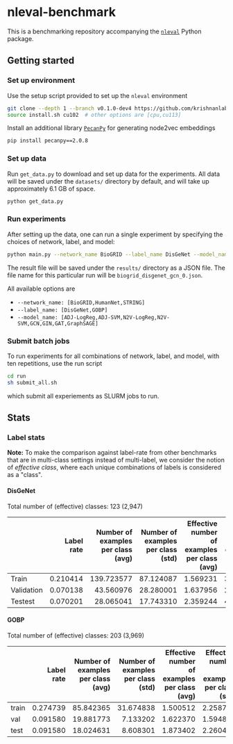 # nleval-benchmark

This is a benchmarking repository accompanying the [`nleval`](https://github.com/krishnanlab/NetworkLearningEval) Python package.

## Getting started

### Set up environment

Use the setup script provided to set up the `nleval` environment

```bash
git clone --depth 1 --branch v0.1.0-dev4 https://github.com/krishnanlab/NetworkLearningEval && cd NetworkLearningEval
source install.sh cu102  # other options are [cpu,cu113]
```

Install an additional library [`PecanPy`](https://github.com/krishnanlab/PecanPy) for generating node2vec embeddings

```bash
pip install pecanpy==2.0.8
```

### Set up data

Run `get_data.py` to download and set up data for the experiments.
All data will be saved under the `datasets/` directory by default, and will take up approximately 6.1 GB of space.

```bash
python get_data.py
```

### Run experiments

After setting up the data, one can run a single experiment by specifying the choices of network, label, and model:

```bash
python main.py --network_name BioGRID --label_name DisGeNet --model_name GCN
```

The result file will be saved under the `results/` directory as a JSON file.
The file name for this particular run will be `biogrid_disgenet_gcn_0.json`.

All available options are

* `--network_name: [BioGRID,HumanNet,STRING]`
* `--label_name: [DisGeNet,GOBP]`
* `--model_name: [ADJ-LogReg,ADJ-SVM,N2V-LogReg,N2V-SVM,GCN,GIN,GAT,GraphSAGE]`

### Submit batch jobs

To run experiments for all combinations of network, label, and model, with ten repetitions, use the run script

```bash
cd run
sh submit_all.sh
```

which submit all experiements as SLURM jobs to run.


## Stats

### Label stats

**Note:** To make the comparison against label-rate from other benchmarks that are in multi-class settings instead of multi-label, we consider the notion of *effective class*, where each unique combinations of labels is considered as a "class".

#### DisGeNet

Total number of (effective) classes: 123 (2,947)

| | Label rate | Number of examples per class (avg) | Number of examples per class (std) | Effective number of examples per class (avg) | Effective number of examples per class (std)|
| ---------- | ---------: | ---------: | ---------: | ---------: | ---------: |
| Train | 0.210414 | 139.723577 | 87.124087 | 1.569231 | 3.607748 |
| Validation | 0.070138 | 43.560976 | 28.280001 | 1.637956 | 2.534618 |
| Testest | 0.070201 | 28.065041 | 17.743310 | 2.359244 | 4.862655 |

#### GOBP

Total number of (effective) classes: 203 (3,969)

| | Label rate | Number of examples per class (avg) | Number of examples per class (std) | Effective number of examples per class (avg) | Effective number of examples per class (std)|
| ---------- | ---------: | ---------: | ---------: | ---------: | ---------: |
| train | 0.274739 | 85.842365 | 31.674838 | 1.500512 | 2.258730 |
| val | 0.091580 | 19.881773 | 7.133202 | 1.622370 | 1.594832 |
| test | 0.091580 | 18.024631 | 8.608301 | 1.873402 | 2.260405 |
